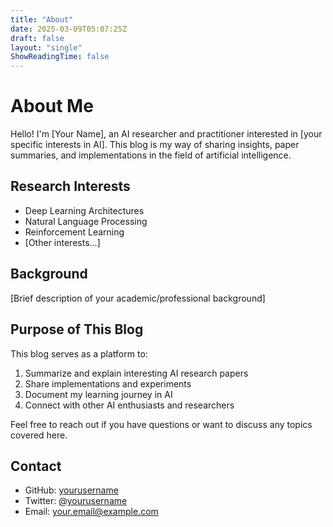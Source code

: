 ```yaml
---
title: "About"
date: 2025-03-09T05:07:25Z
draft: false
layout: "single"
ShowReadingTime: false
---
```


# About Me

Hello! I'm [Your Name], an AI researcher and practitioner interested in [your specific interests in AI]. This blog is my way of sharing insights, paper summaries, and implementations in the field of artificial intelligence.

## Research Interests

- Deep Learning Architectures
- Natural Language Processing
- Reinforcement Learning
- [Other interests...]

## Background

[Brief description of your academic/professional background]

## Purpose of This Blog

This blog serves as a platform to:

1. Summarize and explain interesting AI research papers
2. Share implementations and experiments
3. Document my learning journey in AI
4. Connect with other AI enthusiasts and researchers

Feel free to reach out if you have questions or want to discuss any topics covered here.

## Contact

- GitHub: [yourusername](https://github.com/yourusername)
- Twitter: [@yourusername](https://twitter.com/yourusername)
- Email: your.email@example.com